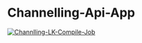 # Channelling-Api-App

[![Channlling-LK-Compile-Job](https://github.com/Channelling-lk/channelling-api-app/actions/workflows/compile-job.yml/badge.svg)](https://github.com/Channelling-lk/channelling-api-app/actions/workflows/compile-job.yml)
